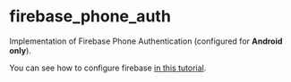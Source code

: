 # firebase_phone_auth

Implementation of Firebase Phone Authentication (configured for **Android only**).

You can see how to configure firebase [in this tutorial](https://firebase.google.com/docs/flutter/setup).
